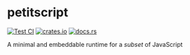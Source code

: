 # petitscript

[![Test CI](https://github.com/github/docs/actions/workflows/test.yml/badge.svg)](https://github.com/LucasPickering/petitscript/actions)
[![crates.io](https://img.shields.io/crates/v/petitscript.svg)](https://crates.io/crates/petitscript)
[![docs.rs](https://img.shields.io/docsrs/petitscript)](https://docs.rs/petitscript)

A minimal and embeddable runtime for a _subset_ of JavaScript
